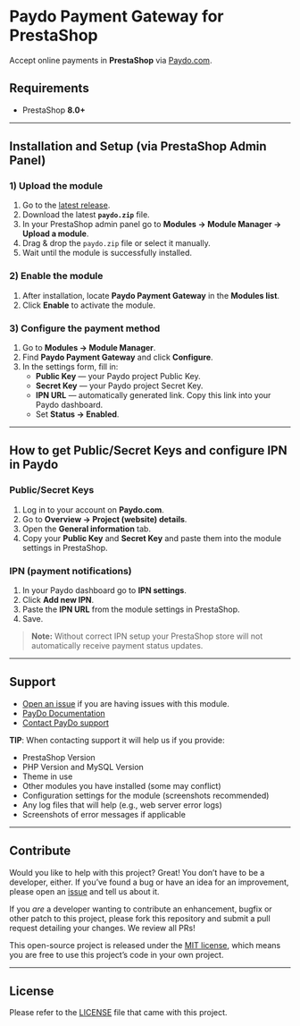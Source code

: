 # Paydo Payment Gateway for PrestaShop

Accept online payments in **PrestaShop** via [Paydo.com](https://paydo.com).

## Requirements
- PrestaShop **8.0+**

---

## Installation and Setup (via PrestaShop Admin Panel)

### 1) Upload the module
1. Go to the [latest release](https://github.com/PaydoW/prestashop-plugin/releases).
2. Download the latest **`paydo.zip`** file.
3. In your PrestaShop admin panel go to **Modules → Module Manager → Upload a module**.
4. Drag & drop the `paydo.zip` file or select it manually.
5. Wait until the module is successfully installed.

### 2) Enable the module
1. After installation, locate **Paydo Payment Gateway** in the **Modules list**.
2. Click **Enable** to activate the module.

### 3) Configure the payment method
1. Go to **Modules → Module Manager**.
2. Find **Paydo Payment Gateway** and click **Configure**.
3. In the settings form, fill in:
   - **Public Key** — your Paydo project Public Key.
   - **Secret Key** — your Paydo project Secret Key.
   - **IPN URL** — automatically generated link. Copy this link into your Paydo dashboard.
   - Set **Status → Enabled**.

---

## How to get Public/Secret Keys and configure IPN in Paydo

### Public/Secret Keys
1. Log in to your account on **Paydo.com**.
2. Go to **Overview → Project (website) details**.
3. Open the **General information** tab.
4. Copy your **Public Key** and **Secret Key** and paste them into the module settings in PrestaShop.

### IPN (payment notifications)
1. In your Paydo dashboard go to **IPN settings**.
2. Click **Add new IPN**.
3. Paste the **IPN URL** from the module settings in PrestaShop.
4. Save.

> **Note:** Without correct IPN setup your PrestaShop store will not automatically receive payment status updates.

---

## Support

* [Open an issue](https://github.com/PaydoW/prestashop-plugin/issues) if you are having issues with this module.
* [PayDo Documentation](https://github.com/PaydoW/paydo-api-doc)
* [Contact PayDo support](https://paydo.com/contacts-page-customer-support/)

**TIP**: When contacting support it will help us if you provide:

* PrestaShop Version
* PHP Version and MySQL Version
* Theme in use
* Other modules you have installed (some may conflict)
* Configuration settings for the module (screenshots recommended)
* Any log files that will help (e.g., web server error logs)
* Screenshots of error messages if applicable

---

## Contribute

Would you like to help with this project? Great! You don’t have to be a developer, either.
If you’ve found a bug or have an idea for an improvement, please open an [issue](https://github.com/PaydoW/prestashop-plugin/issues) and tell us about it.

If you *are* a developer wanting to contribute an enhancement, bugfix or other patch to this project,
please fork this repository and submit a pull request detailing your changes. We review all PRs!

This open-source project is released under the [MIT license](http://opensource.org/licenses/MIT),
which means you are free to use this project’s code in your own project.

---

## License

Please refer to the [LICENSE](https://github.com/PaydoW/prestashop-plugin/blob/master/LICENSE) file that came with this project.
